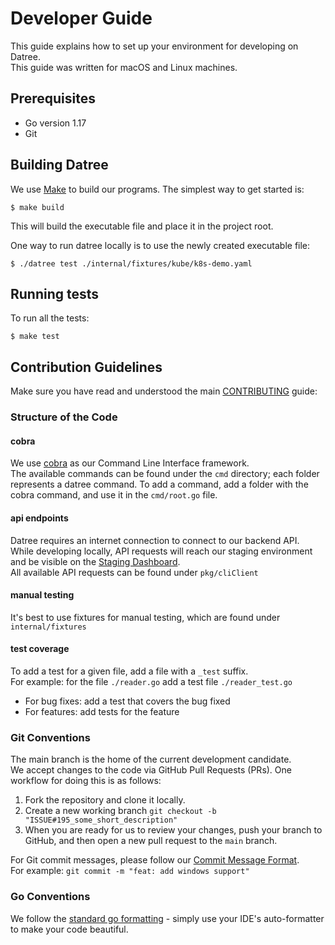 # Developer Guide

This guide explains how to set up your environment for developing on Datree.  
This guide was written for macOS and Linux machines.

## Prerequisites

- Go version 1.17
- Git

## Building Datree

We use [Make](https://www.gnu.org/software/make/) to build our programs. The simplest way to get started is:

```
$ make build
```

This will build the executable file and place it in the project root.

One way to run datree locally is to use the newly created executable file:

```
$ ./datree test ./internal/fixtures/kube/k8s-demo.yaml
```

## Running tests

To run all the tests:

```
$ make test
```

## Contribution Guidelines

Make sure you have read and understood the
main [CONTRIBUTING](https://github.com/datreeio/datree/blob/main/CONTRIBUTING.md) guide:

### Structure of the Code

#### cobra

We use [cobra](https://github.com/spf13/cobra) as our Command Line Interface framework.  
The available commands can be found under the `cmd` directory; each folder represents a datree command. To add a
command, add a folder with the cobra command, and use it in the `cmd/root.go` file.

#### api endpoints

Datree requires an internet connection to connect to our backend API.  
While developing locally, API requests will reach our staging environment and be visible on
the [Staging Dashboard](https://app.staging.datree.com).  
All available API requests can be found under `pkg/cliClient`

#### manual testing

It's best to use fixtures for manual testing, which are found under `internal/fixtures`

#### test coverage

To add a test for a given file, add a file with a `_test` suffix.  
For example: for the file `./reader.go` add a test file `./reader_test.go`

- For bug fixes: add a test that covers the bug fixed
- For features: add tests for the feature

### Git Conventions

The main branch is the home of the current development candidate.  
We accept changes to the code via GitHub Pull Requests (PRs). One workflow for doing this is as follows:

1. Fork the repository and clone it locally.
2. Create a new working branch `git checkout -b "ISSUE#195_some_short_description"`
3. When you are ready for us to review your changes, push your branch to GitHub, and then open a new pull request to
   the `main` branch.

For Git commit messages, please follow
our [Commit Message Format](https://github.com/datreeio/datree/blob/main/CONTRIBUTING.md#-commit-message-format).  
For example: `git commit -m "feat: add windows support"`

### Go Conventions

We follow the [standard go formatting](https://golang.org/doc/effective_go#formatting) - simply use your IDE's
auto-formatter to make your code beautiful.
